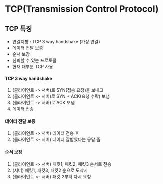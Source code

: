 # TCP(Transmission Control Protocol)

## TCP 특징

- 연결지향 : TCP 3 way handshake (가상 연결)
- 데이터 전달 보증
- 순서 보장
- 신뢰할 수 있는 프로토콜
- 현재 대부분 TCP 사용

#### TCP 3 way handshake

1. (클라이언트 -> 서버)로 SYN(접송 요청)을 보내고 
2. (클라이언트 <- 서버)로 SYN + ACK(요청 수락) 보냄 
3. (클라이언트 -> 서버)로 ACK 보냄
4. 데이터 전송

#### 데이터 전달 보증

1. (클라이언트 -> 서버) 데이터 전송 후 
2. (클라이언트 <- 서버) 데이터 잘받았다는 응답 줌

#### 순서 보장

1. (클라이언트 -> 서버) 패킷1, 패킷2, 패킷3 순서로 전송
2. (서버) 패킷1, 패킷3, 패킷2 순으로 도착시
3. (클라이언트 <- 서버) 패킷 2부터 다시 요청